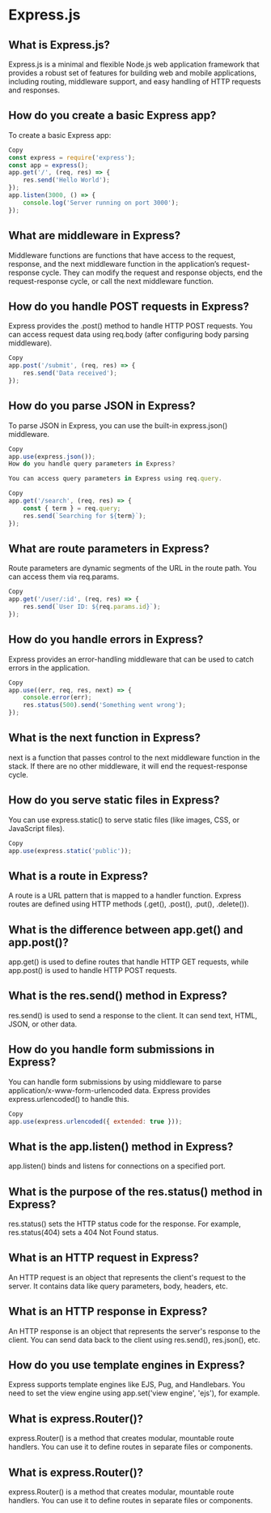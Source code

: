 # Express.js
## What is Express.js?

Express.js is a minimal and flexible Node.js web application framework that provides a robust set of features for building web and mobile applications, including routing, middleware support, and easy handling of HTTP requests and responses.

## How do you create a basic Express app?

To create a basic Express app:

```js
Copy
const express = require('express');
const app = express();
app.get('/', (req, res) => {
    res.send('Hello World');
});
app.listen(3000, () => {
    console.log('Server running on port 3000');
});
```
## What are middleware in Express?

Middleware functions are functions that have access to the request, response, and the next middleware function in the application’s request-response cycle. They can modify the request and response objects, end the request-response cycle, or call the next middleware function.

## How do you handle POST requests in Express?

Express provides the .post() method to handle HTTP POST requests. You can access request data using req.body (after configuring body parsing middleware).

```js
Copy
app.post('/submit', (req, res) => {
    res.send('Data received');
});
```
## How do you parse JSON in Express?

To parse JSON in Express, you can use the built-in express.json() middleware.

```js
Copy
app.use(express.json());
How do you handle query parameters in Express?

You can access query parameters in Express using req.query.
```
```js
Copy
app.get('/search', (req, res) => {
    const { term } = req.query;
    res.send(`Searching for ${term}`);
});
```
## What are route parameters in Express?

Route parameters are dynamic segments of the URL in the route path. You can access them via req.params.

```js
Copy
app.get('/user/:id', (req, res) => {
    res.send(`User ID: ${req.params.id}`);
});
```
## How do you handle errors in Express?

Express provides an error-handling middleware that can be used to catch errors in the application.

```js
Copy
app.use((err, req, res, next) => {
    console.error(err);
    res.status(500).send('Something went wrong');
});
```
## What is the next function in Express?

next is a function that passes control to the next middleware function in the stack. If there are no other middleware, it will end the request-response cycle.

## How do you serve static files in Express?

You can use express.static() to serve static files (like images, CSS, or JavaScript files).

```js
Copy
app.use(express.static('public'));
```
## What is a route in Express?

A route is a URL pattern that is mapped to a handler function. Express routes are defined using HTTP methods (.get(), .post(), .put(), .delete()).

## What is the difference between app.get() and app.post()?

app.get() is used to define routes that handle HTTP GET requests, while app.post() is used to handle HTTP POST requests.

## What is the res.send() method in Express?

res.send() is used to send a response to the client. It can send text, HTML, JSON, or other data.

## How do you handle form submissions in Express?

You can handle form submissions by using middleware to parse application/x-www-form-urlencoded data. Express provides express.urlencoded() to handle this.

```js
Copy
app.use(express.urlencoded({ extended: true }));
```
## What is the app.listen() method in Express?

app.listen() binds and listens for connections on a specified port.

## What is the purpose of the res.status() method in Express?

res.status() sets the HTTP status code for the response. For example, res.status(404) sets a 404 Not Found status.

## What is an HTTP request in Express?

An HTTP request is an object that represents the client's request to the server. It contains data like query parameters, body, headers, etc.

## What is an HTTP response in Express?

An HTTP response is an object that represents the server's response to the client. You can send data back to the client using res.send(), res.json(), etc.

## How do you use template engines in Express?

Express supports template engines like EJS, Pug, and Handlebars. You need to set the view engine using app.set('view engine', 'ejs'), for example.

## What is express.Router()?

express.Router() is a method that creates modular, mountable route handlers. You can use it to define routes in separate files or components.
## What is express.Router()?

express.Router() is a method that creates modular, mountable route handlers. You can use it to define routes in separate files or components.
